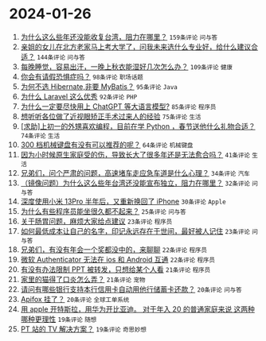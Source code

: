 # 2024-01-26

1. [为什么这么些年还没能收复台湾，阻力在哪里？](https://www.v2ex.com/t/1011661) `159条评论` `问与答`
1. [亲姐的女儿在北方老家马上考大学了，问我未来选什么专业好，给什么建议合适？](https://www.v2ex.com/t/1011683) `144条评论` `问与答`
1. [每晚睡觉，容易出汗，一晚上秋衣能湿好几次怎么办？](https://www.v2ex.com/t/1011636) `109条评论` `健康`
1. [你会有请假恐惧症吗？](https://www.v2ex.com/t/1011716) `98条评论` `职场话题`
1. [为何不选 Hibernate,非要 MyBatis？](https://www.v2ex.com/t/1011737) `95条评论` `Java`
1. [为什么 Laravel 这么优秀](https://www.v2ex.com/t/1011696) `92条评论` `PHP`
1. [为什么一定要尽快用上 ChatGPT 等大语言模型?](https://www.v2ex.com/t/1011694) `85条评论` `程序员`
1. [想听听各位做了近视眼矫正手术过来人的经验](https://www.v2ex.com/t/1011642) `75条评论` `生活`
1. [[求助]上初一的外甥喜欢编程，目前在学 Python ，春节送他什么礼物合适？](https://www.v2ex.com/t/1011670) `74条评论` `生活`
1. [300 档机械键盘有没有可以推荐的呢？](https://www.v2ex.com/t/1011689) `64条评论` `机械键盘`
1. [因为小时候原生家庭受的伤，导致长大了很多年还是无法愈合吗？](https://www.v2ex.com/t/1011778) `41条评论` `生活`
1. [兄弟们，问个严肃的问题，高速堵车走应急车道是什么心理？](https://www.v2ex.com/t/1011805) `34条评论` `汽车`
1. [（镜像问题）为什么这么些年台湾还没能宣布独立，阻力在哪里？](https://www.v2ex.com/t/1011672) `32条评论` `问与答`
1. [深度使用小米 13Pro 半年后，又重新换回了 iPhone](https://www.v2ex.com/t/1011829) `30条评论` `Apple`
1. [为什么有些程序员能坐很久都不起来？](https://www.v2ex.com/t/1011641) `25条评论` `问与答`
1. [关于肠胃问题，麻烦大家给点建议](https://www.v2ex.com/t/1011822) `23条评论` `程序员`
1. [如何最低成本让自己的名字，印记永远存在于世间，最好被人记住](https://www.v2ex.com/t/1011818) `23条评论` `问与答`
1. [兄弟们，有没有年会一个奖都没中的，来聊聊](https://www.v2ex.com/t/1011843) `22条评论` `程序员`
1. [微软 Authenticator 无法在 ios 和 Android 互通](https://www.v2ex.com/t/1011631) `22条评论` `程序员`
1. [有没有办法限制 PPT 被转发，只想给某个人看](https://www.v2ex.com/t/1011686) `21条评论` `程序员`
1. [家里的猫得了口炎怎么弄？](https://www.v2ex.com/t/1011633) `21条评论` `宠物`
1. [请问有哪些银行支持本行信用卡自动用他行储蓄卡还款？](https://www.v2ex.com/t/1011783) `20条评论` `问与答`
1. [Apifox 挂了？](https://www.v2ex.com/t/1011730) `20条评论` `全球工单系统`
1. [用 apple 开特斯拉，用华为开比亚迪。 对于年入 20 的普通家庭来说 这两种哪种更理性](https://www.v2ex.com/t/1011858) `19条评论` `随想`
1. [PT 站的 TV 解决方案？](https://www.v2ex.com/t/1011832) `19条评论` `奇思妙想`
